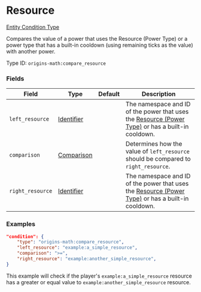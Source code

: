 # Resource

[Entity Condition Type](../entity_condition_types.md)

Compares the value of a power that uses the Resource (Power Type) or a power type that has a built-in cooldown (using remaining ticks as the value) with another power.

Type ID: `origins-math:compare_resource`

### Fields
| Field			| Type		| Default		| Description								|
|---------------|-----------|---------------|-------------------------------------------|
| `left_resource`	|[Identifier](https://origins.readthedocs.io/en/latest/types/data_types/identifier/)|	| The namespace and ID of the power that uses the [Resource (Power Type)](https://origins.readthedocs.io/en/latest/types/power_types/resource/) or has a built-in cooldown. |
| `comparison`		|[Comparison](https://origins.readthedocs.io/en/latest/types/data_types/comparison/)|	| Determines how the value of `left_resource` should be compared to `right_resource`. |
| `right_resource`	|[Identifier](https://origins.readthedocs.io/en/latest/types/data_types/identifier/)|	| The namespace and ID of the power that uses the [Resource (Power Type)](https://origins.readthedocs.io/en/latest/types/power_types/resource/) or has a built-in cooldown. |

### Examples
```json
"condition": {
    "type": "origins-math:compare_resource",
    "left_resource": "example:a_simple_resource",
    "comparison": ">=",
    "right_resource": "example:another_simple_resource",
}
```
This example will check if the player's `example:a_simple_resource` resource has a greater or equal value to  `example:another_simple_resource` resource.